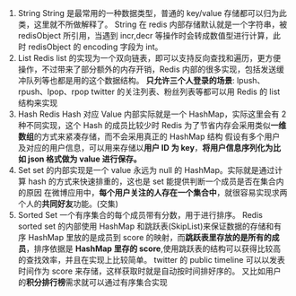 1. String
   String 是最常用的一种数据类型，普通的 key/value 存储都可以归为此类，这里就不所做解释了。
   String 在 redis 内部存储默认就是一个字符串，被 redisObject 所引用，当遇到 incr,decr 等操作时会转成数值型进行计算，此时 redisObject 的 encoding 字段为 int。
2. List
   Redis list 的实现为一个双向链表，即可以支持反向查找和遍历，更方便操作，不过带来了部分额外的内存开销，Redis 内部的很多实现，包括发送缓冲队列等也都是用的这个数据结构。
   **只允许三个人登录的场景**: lpush、rpush、lpop、rpop
   twitter 的关注列表、粉丝列表等都可以用 Redis 的 list 结构来实现
3. Hash
   Redis Hash 对应 Value 内部实际就是一个 HashMap，实际这里会有 2 种不同实现，这个 Hash 的成员比较少时 Redis 为了节省内存会采用类似**一维数组**的方式来紧凑存储，而不会采用真正的 HashMap 结构
   假设有多个用户及对应的用户信息，可以用来存储以**用户 ID 为 key**，**将用户信息序列化为比如 json 格式做为 value 进行保存。**
4. Set
   set 的内部实现是一个 value 永远为 null 的 HashMap。实际就是通过计算 hash 的方式来快速排重的，这也是 set 能提供判断一个成员是否在集合内的原因
   在微博应用中，**每个用户关注的人存在一个集合中**，就很容易实现求两个人的**共同好友**功能。(交集)
5. Sorted Set
   一个有序集合的每个成员带有分数，用于进行排序。
   Redis sorted set 的内部使用 HashMap 和跳跃表(SkipList)来保证数据的存储和有序
   HashMap 里放的是成员到 score 的映射，而**跳跃表里存放的是所有的成员**，排序依据是 **HashMap 里存的 score**,使用跳跃表的结构可以获得比较高的查找效率，并且在实现上比较简单。
   twitter 的 public timeline 可以以发表时间作为 score 来存储，这样获取时就是自动按时间排好序的。
   又比如用户的**积分排行榜**需求就可以通过有序集合实现
